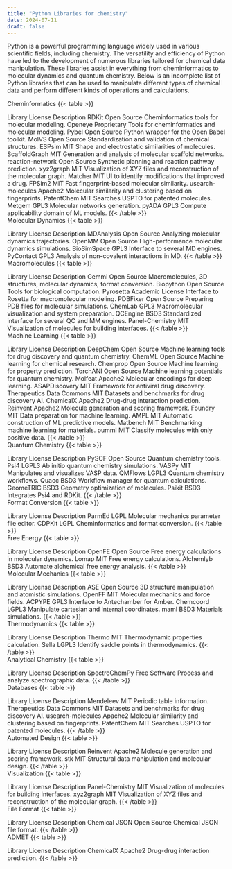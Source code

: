 ```yaml
---
title: "Python Libraries for chemistry"
date: 2024-07-11
draft: false
---
```


Python is a powerful programming language widely used in various scientific fields, including chemistry. The versatility and efficiency of Python have led to the development of numerous libraries tailored for chemical data manipulation. These libraries assist in everything from cheminformatics to molecular dynamics and quantum chemistry. Below is an incomplete list of Python libraries that can be used to manipulate different types of chemical data and perform different kinds of operations and calculations.



Cheminformatics
{{< table >}}

Library	License	Description
RDKit	Open Source	Cheminformatics tools for molecular modeling.
Openeye	Proprietary	Tools for cheminformatics and molecular modeling.
Pybel	Open Source	Python wrapper for the Open Babel toolkit.
MolVS	Open Source	Standardization and validation of chemical structures.
ESPsim	MIT	Shape and electrostatic similarities of molecules.
ScaffoldGraph	MIT	Generation and analysis of molecular scaffold networks.
reaction-network	Open Source	Synthetic planning and reaction pathway prediction.
xyz2graph	MIT	Visualization of XYZ files and reconstruction of the molecular graph.
Matcher	MIT	UI to identify modifications that improved a drug.
FPSim2	MIT	Fast fingerprint-based molecular similarity.
usearch-molecules	Apache2	Molecular similarity and clustering based on fingerprints.
PatentChem	MIT	Searches USPTO for patented molecules.
Metgem	GPL3	Molecular networks generation.
pyADA	GPL3	Compute applicability domain of ML models.
{{< /table >}}		
Molecular Dynamics
{{< table >}}

Library	License	Description
MDAnalysis	Open Source	Analyzing molecular dynamics trajectories.
OpenMM	Open Source	High-performance molecular dynamics simulations.
BioSimSpace	GPL3	Interface to several MD engines.
PyContact	GPL3	Analysis of non-covalent interactions in MD.
{{< /table >}}		
Macromolecules
{{< table >}}

Library	License	Description
Gemmi	Open Source	Macromolecules, 3D structures, molecular dynamics, format conversion.
Biopython	Open Source	Tools for biological computation.
Pyrosetta	Academic License	Interface to Rosetta for macromolecular modeling.
PDBFixer	Open Source	Preparing PDB files for molecular simulations.
ChemLab	GPL3	Macromolecular visualization and system preparation.
QCEngine	BSD3	Standardized interface for several QC and MM engines.
Panel-Chemistry	MIT	Visualization of molecules for building interfaces.
{{< /table >}}		
Machine Learning
{{< table >}}

Library	License	Description
DeepChem	Open Source	Machine learning tools for drug discovery and quantum chemistry.
ChemML	Open Source	Machine learning for chemical research.
Chemprop	Open Source	Machine learning for property prediction.
TorchANI	Open Source	Machine learning potentials for quantum chemistry.
Molfeat	Apache2	Molecular encodings for deep learning.
ASAPDiscovery	MIT	Framework for antiviral drug discovery.
Therapeutics Data Commons	MIT	Datasets and benchmarks for drug discovery AI.
ChemicalX	Apache2	Drug-drug interaction prediction.
Reinvent	Apache2	Molecule generation and scoring framework.
Foundry	MIT	Data preparation for machine learning.
AMPL	MIT	Automatic construction of ML predictive models.
Matbench	MIT	Benchmarking machine learning for materials.
pumml	MIT	Classify molecules with only positive data.
{{< /table >}}		
Quantum Chemistry
{{< table >}}

Library	License	Description
PySCF	Open Source	Quantum chemistry tools.
Psi4	LGPL3	Ab initio quantum chemistry simulations.
VASPy	MIT	Manipulates and visualizes VASP data.
QMFlows	LGPL3	Quantum chemistry workflows.
Quacc	BSD3	Workflow manager for quantum calculations.
GeomeTRIC	BSD3	Geometry optimization of molecules.
Psikit	BSD3	Integrates Psi4 and RDKit.
{{< /table >}}		
Format Conversion
{{< table >}}

Library	License	Description
ParmEd	LGPL	Molecular mechanics parameter file editor.
CDPKit	LGPL	Cheminformatics and format conversion.
{{< /table >}}		
Free Energy
{{< table >}}

Library	License	Description
OpenFE	Open Source	Free energy calculations in molecular dynamics.
Lomap	MIT	Free energy calculations.
Alchemlyb	BSD3	Automate alchemical free energy analysis.
{{< /table >}}		
Molecular Mechanics
{{< table >}}

Library	License	Description
ASE	Open Source	3D structure manipulation and atomistic simulations.
OpenFF	MIT	Molecular mechanics and force fields.
ACPYPE	GPL3	Interface to Antechamber for Amber.
Chemcoord	LGPL3	Manipulate cartesian and internal coordinates.
maml	BSD3	Materials simulations.
{{< /table >}}		
Thermodynamics
{{< table >}}

Library	License	Description
Thermo	MIT	Thermodynamic properties calculation.
Sella	LGPL3	Identify saddle points in thermodynamics.
{{< /table >}}		
Analytical Chemistry
{{< table >}}

Library	License	Description
SpectroChemPy	Free Software	Process and analyze spectrographic data.
{{< /table >}}		
Databases
{{< table >}}

Library	License	Description
Mendeleev	MIT	Periodic table information.
Therapeutics Data Commons	MIT	Datasets and benchmarks for drug discovery AI.
usearch-molecules	Apache2	Molecular similarity and clustering based on fingerprints.
PatentChem	MIT	Searches USPTO for patented molecules.
{{< /table >}}		
Automated Design
{{< table >}}

Library	License	Description
Reinvent	Apache2	Molecule generation and scoring framework.
stk	MIT	Structural data manipulation and molecular design.
{{< /table >}}		
Visualization
{{< table >}}

Library	License	Description
Panel-Chemistry	MIT	Visualization of molecules for building interfaces.
xyz2graph	MIT	Visualization of XYZ files and reconstruction of the molecular graph.
{{< /table >}}		
File Format
{{< table >}}

Library	License	Description
Chemical JSON	Open Source	Chemical JSON file format.
{{< /table >}}		
ADMET
{{< table >}}

Library	License	Description
ChemicalX	Apache2	Drug-drug interaction prediction.
{{< /table >}}		

